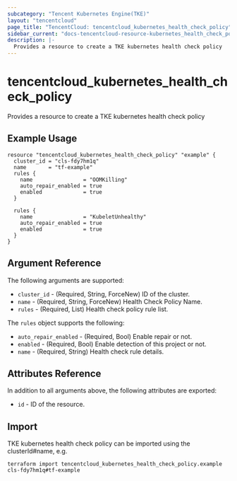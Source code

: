 ```yaml
---
subcategory: "Tencent Kubernetes Engine(TKE)"
layout: "tencentcloud"
page_title: "TencentCloud: tencentcloud_kubernetes_health_check_policy"
sidebar_current: "docs-tencentcloud-resource-kubernetes_health_check_policy"
description: |-
  Provides a resource to create a TKE kubernetes health check policy
---
```


# tencentcloud_kubernetes_health_check_policy

Provides a resource to create a TKE kubernetes health check policy

## Example Usage

```hcl
resource "tencentcloud_kubernetes_health_check_policy" "example" {
  cluster_id = "cls-fdy7hm1q"
  name       = "tf-example"
  rules {
    name                = "OOMKilling"
    auto_repair_enabled = true
    enabled             = true
  }

  rules {
    name                = "KubeletUnhealthy"
    auto_repair_enabled = true
    enabled             = true
  }
}
```

## Argument Reference

The following arguments are supported:

* `cluster_id` - (Required, String, ForceNew) ID of the cluster.
* `name` - (Required, String, ForceNew) Health Check Policy Name.
* `rules` - (Required, List) Health check policy rule list.

The `rules` object supports the following:

* `auto_repair_enabled` - (Required, Bool) Enable repair or not.
* `enabled` - (Required, Bool) Enable detection of this project or not.
* `name` - (Required, String) Health check rule details.

## Attributes Reference

In addition to all arguments above, the following attributes are exported:

* `id` - ID of the resource.



## Import

TKE kubernetes health check policy can be imported using the clusterId#name, e.g.

```
terraform import tencentcloud_kubernetes_health_check_policy.example cls-fdy7hm1q#tf-example
```

